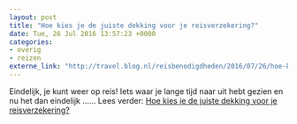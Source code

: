 ```yaml
---
layout: post
title: "Hoe kies je de juiste dekking voor je reisverzekering?"
date: Tue, 26 Jul 2016 13:57:23 +0000
categories: 
- overig 
- reizen 
externe_link: "http://travel.blog.nl/reisbenodigdheden/2016/07/26/hoe-kies-je-de-juiste-dekking-voor-je-reisverzekering"
---
```


Eindelijk, je kunt weer op reis! Iets waar je lange tijd naar uit hebt gezien en nu het dan eindelijk ...... Lees verder: <a href="http://travel.blog.nl/reisbenodigdheden/2016/07/26/hoe-kies-je-de-juiste-dekking-voor-je-reisverzekering">Hoe kies je de juiste dekking voor je reisverzekering?</a>
